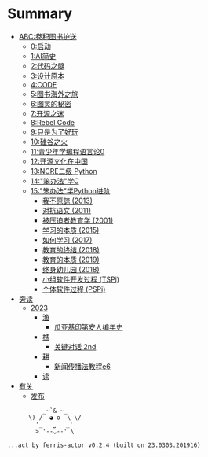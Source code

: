 # Summary

- [ABC:卷积图书护送](./bb/README.md)
    + [0:启动](./bb/221124-startup.md)
    + [1:AI简史](./bb/221208-nick-ai-shistory.md)
    + [2:代码之髓](./bb/221215-core-of-core.md)
    + [3:设计原本](./bb/221222-design-of-design.md)
    + [4:CODE](./bb/221229-code-the-hidden-language.md)
    + [5:图书海外之旅](./bb/230105-tume-for-it-book.md)
    + [6:图灵的秘密](./bb/230112-annotated-turing.md)
    + [7:开源之迷](./bb/230119-oss-fans.md)
    + [8:Rebel Code](./bb/230202-rebel-code.md)
    + [9:只是为了好玩](./bb/230209-just-for-fun.md)
    + [10:硅谷之火](./bb/230216-23-fire-in-valley.md)
    + [11:青少年学编程语言论0](./bb/230302_programming_learn4young0.md)
    + [12:开源文化在中国](./bb/230302_programming_learn4young0.md)
    + [13:NCRE二级 Python](./bb/230316_ncre2python.md)
    + [14:"笨办法"学C](./bb/230323_thwlc.md)
    + [15:"笨办法"学Python进阶](./bb/230330_lmpythw.md)
        + [我不原諒 (2013)](./bb/ISBN9789888254293.md)
        + [对抗语文 (2011)](./bb/ISBN9787309080759.md)
        + [被压迫者教育学 (2001)](./bb/ISBN9787561727928.md)
        + [学习的本质 (2015)](./bb/ISBN9787567530164.md)
        + [如何学习 (2017)](./bb/ISBN9787213080784.md)
        + [教育的终结 (2018)](./bb/ISBN9787301298664.md)
        + [教育的本质 (2019)](./bb/ISBN9787512430372.md)
        + [终身幼儿园 (2018)](./bb/ISBN9787553674544.md)
        + [小组软件开发过程 (TSPi)](./bb/ISBN9787115087638.md)
        + [个体软件过程 (PSPi)](./bb/ISBN9787115096500.md)
- [旁读](./dama/README.md)
    + [2023](./dama/2023/README.md)
        + [渔](./dama/fishing.md)
            + [瓜亚基印第安人编年史](./dama/2023/chronique-des-indiens-guayaki.md)
        + [樵](./dama/cutting.md)
            + [关键对话 2nd](./dama/2023/crucial_conversations_2nd.md)
        + [耕](./dama/digging.md)
            + [新闻传播法教程e6](./dama/2023/ISBN9787300226439.md)
        + [读](./dama/reading.md)
- [有关](./abt/README.md)
    + [发布](./abt/gh-pages.md)





```
          _~`&-~_
      \) /  ◕ o  \ \/
        '_   ⎵   _'
        > '--⌄--' \

...act by ferris-actor v0.2.4 (built on 23.0303.201916)
```


